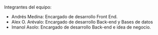 Integrantes del equipo:

* Andrés Medina: Encargado de desarrollo Front End.
* Alex O. Arévalo: Encargado de desarrollo Back-end y Bases de datos
* Imanol Asolo: Encargado de desarrollo Back-end e idea de negocio.

